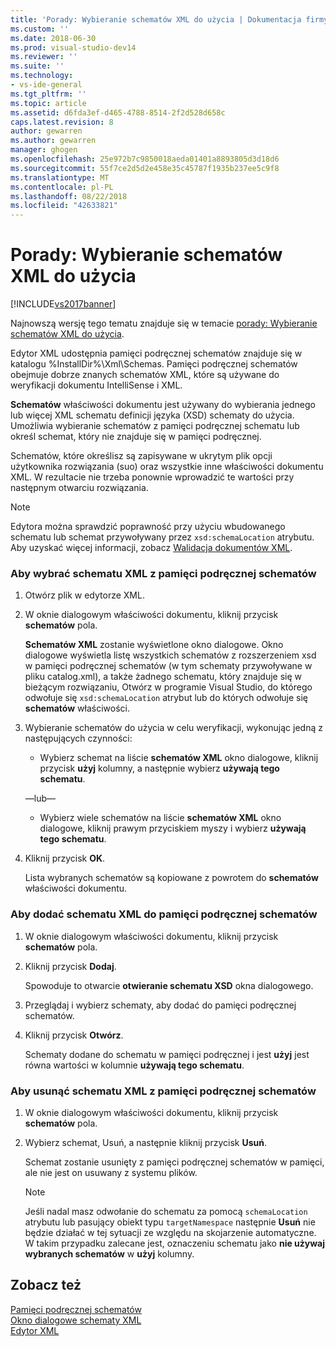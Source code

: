 ```yaml
---
title: 'Porady: Wybieranie schematów XML do użycia | Dokumentacja firmy Microsoft'
ms.custom: ''
ms.date: 2018-06-30
ms.prod: visual-studio-dev14
ms.reviewer: ''
ms.suite: ''
ms.technology:
- vs-ide-general
ms.tgt_pltfrm: ''
ms.topic: article
ms.assetid: d6fda3ef-d465-4788-8514-2f2d528d658c
caps.latest.revision: 8
author: gewarren
ms.author: gewarren
manager: ghogen
ms.openlocfilehash: 25e972b7c9850018aeda01401a8893805d3d18d6
ms.sourcegitcommit: 55f7ce2d5d2e458e35c45787f1935b237ee5c9f8
ms.translationtype: MT
ms.contentlocale: pl-PL
ms.lasthandoff: 08/22/2018
ms.locfileid: "42633821"
---
```

# <a name="how-to-select-the-xml-schemas-to-use"></a>Porady: Wybieranie schematów XML do użycia
[!INCLUDE[vs2017banner](../includes/vs2017banner.md)]

Najnowszą wersję tego tematu znajduje się w temacie [porady: Wybieranie schematów XML do użycia](https://docs.microsoft.com/visualstudio/xml-tools/how-to-select-the-xml-schemas-to-use).  
  
  
Edytor XML udostępnia pamięci podręcznej schematów znajduje się w katalogu %InstallDir%\Xml\Schemas. Pamięci podręcznej schematów obejmuje dobrze znanych schematów XML, które są używane do weryfikacji dokumentu IntelliSense i XML.  
  
 **Schematów** właściwości dokumentu jest używany do wybierania jednego lub więcej XML schematu definicji języka (XSD) schematy do użycia. Umożliwia wybieranie schematów z pamięci podręcznej schematu lub określ schemat, który nie znajduje się w pamięci podręcznej.  
  
 Schematów, które określisz są zapisywane w ukrytym plik opcji użytkownika rozwiązania (suo) oraz wszystkie inne właściwości dokumentu XML. W rezultacie nie trzeba ponownie wprowadzić te wartości przy następnym otwarciu rozwiązania.  
  
> [!NOTE]
>  Edytora można sprawdzić poprawność przy użyciu wbudowanego schematu lub schemat przywoływany przez `xsd:schemaLocation` atrybutu. Aby uzyskać więcej informacji, zobacz [Walidacja dokumentów XML](../xml-tools/xml-document-validation.md).  
  
### <a name="to-select-an-xml-schema-from-the-schema-cache"></a>Aby wybrać schematu XML z pamięci podręcznej schematów  
  
1.  Otwórz plik w edytorze XML.  
  
2.  W oknie dialogowym właściwości dokumentu, kliknij przycisk **schematów** pola.  
  
     **Schematów XML** zostanie wyświetlone okno dialogowe. Okno dialogowe wyświetla listę wszystkich schematów z rozszerzeniem xsd w pamięci podręcznej schematów (w tym schematy przywoływane w pliku catalog.xml), a także żadnego schematu, który znajduje się w bieżącym rozwiązaniu, Otwórz w programie Visual Studio, do którego odwołuje się `xsd:schemaLocation` atrybut lub do których odwołuje się **schematów** właściwości.  
  
3.  Wybieranie schematów do użycia w celu weryfikacji, wykonując jedną z następujących czynności:  
  
    -   Wybierz schemat na liście **schematów XML** okno dialogowe, kliknij przycisk **użyj** kolumny, a następnie wybierz **używają tego schematu**.  
  
     —lub—  
  
    -   Wybierz wiele schematów na liście **schematów XML** okno dialogowe, kliknij prawym przyciskiem myszy i wybierz **używają tego schematu**.  
  
4.  Kliknij przycisk **OK**.  
  
     Lista wybranych schematów są kopiowane z powrotem do **schematów** właściwości dokumentu.  
  
### <a name="to-add-an-xml-schema-to-the-schema-cache"></a>Aby dodać schematu XML do pamięci podręcznej schematów  
  
1.  W oknie dialogowym właściwości dokumentu, kliknij przycisk **schematów** pola.  
  
2.  Kliknij przycisk **Dodaj**.  
  
     Spowoduje to otwarcie **otwieranie schematu XSD** okna dialogowego.  
  
3.  Przeglądaj i wybierz schematy, aby dodać do pamięci podręcznej schematów.  
  
4.  Kliknij przycisk **Otwórz**.  
  
     Schematy dodane do schematu w pamięci podręcznej i jest **użyj** jest równa wartości w kolumnie **używają tego schematu**.  
  
### <a name="to-delete-an-xml-schema-from-the-schema-cache"></a>Aby usunąć schematu XML z pamięci podręcznej schematów  
  
1.  W oknie dialogowym właściwości dokumentu, kliknij przycisk **schematów** pola.  
  
2.  Wybierz schemat, Usuń, a następnie kliknij przycisk **Usuń**.  
  
     Schemat zostanie usunięty z pamięci podręcznej schematów w pamięci, ale nie jest on usuwany z systemu plików.  
  
    > [!NOTE]
    >  Jeśli nadal masz odwołanie do schematu za pomocą `schemaLocation` atrybutu lub pasujący obiekt typu `targetNamespace` następnie **Usuń** nie będzie działać w tej sytuacji ze względu na skojarzenie automatyczne. W takim przypadku zalecane jest, oznaczeniu schematu jako **nie używaj wybranych schematów** w **użyj** kolumny.  
  
## <a name="see-also"></a>Zobacz też  
 [Pamięci podręcznej schematów](../xml-tools/schema-cache.md)   
 [Okno dialogowe schematy XML](../xml-tools/xml-schemas-dialog-box.md)   
 [Edytor XML](../xml-tools/xml-editor.md)



